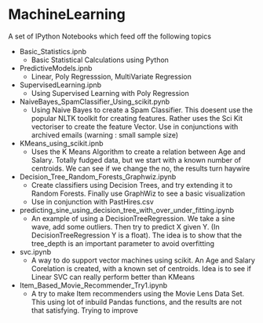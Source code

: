 # MachineLearning

A set of IPython Notebooks which feed off the following topics 

* Basic_Statistics.ipnb
  - Basic Statistical Calculations using Python 
* PredictiveModels.ipnb
  - Linear, Poly Regresssion, MultiVariate Regression
* SupervisedLearning.ipnb
  - Using Supervised Learning with Poly Regression
* NaiveBayes_SpamClassifier_Using_scikit.pynb
  - Using Naive Bayes to create a Spam Classifier. This doesent use the popular NLTK toolkit for creating features. Rather uses the Sci Kit vectoriser to create the feature Vector. Use in conjunctions with archived emails (warning : small sample size)
* KMeans_using_scikit.ipnb
  - Uses the K Means Algorithm to create a relation between Age and Salary. Totally fudged data, but we start with a known number of centroids. We can see if we change the no, the results turn haywire
* Decision_Tree_Random_Forests_Graphwiz.ipynb
   - Create classifiers using Decision Trees, and try extending it to Random Forests. Finally use GraphWiz to see a basic visualization
   - Use in conjunction with PastHires.csv
* predicting_sine_using_decision_tree_with_over_under_fitting.ipynb
    - An example of using a DecisionTreeRegression. We take a sine wave, add some outliers. Then try to predict X given Y. (In DecisionTreeRegression Y is a float). The idea is to show that the tree_depth is an important parameter to avoid overfitting
* svc.ipynb
    - A way to do support vector machines using scikit. An Age and Salary Corelation is created, with a known set of centroids. Idea is to see if Linear SVC can really perform better than KMeans 
* Item_Based_Movie_Recommender_Try1.ipynb
    - A try to make Item recommenders using the Movie Lens Data Set. This using lot of inbuild Pandas functions, and the results are not that satisfying. Trying to improve
